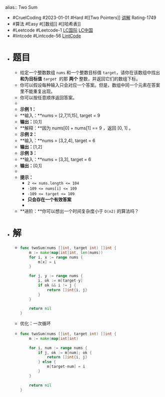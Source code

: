 alias:: Two Sum
- #CruelCoding #2023-01-01 #Hard #[[Two Pointers]] [讲解](https://youtu.be/stXRx71prEE) Rating-1749
- #算法 #Easy #[[数组]] #[[哈希表]]
- #Leetcode #Leetcode-1 [LC国际](https://leetcode.com/problems/two-sum/) [LC中国](https://leetcode.cn/problems/two-sum/)
- #lintcode #Lintcode-56 [LintCode](https://www.lintcode.com/problem/56/)
- # 题目
	- 给定一个整数数组 `nums` 和一个整数目标值 `target`，请你在该数组中找出 **和为目标值** *`target`*  的那 **两个** 整数，并返回它们的数组下标。
	- 你可以假设每种输入只会对应一个答案。但是，数组中同一个元素在答案里不能重复出现。
	- 你可以按任意顺序返回答案。
	-
	- **示例 1：**
	- **输入：**nums = [2,7,11,15], target = 9
	- **输出：**[0,1]
	- **解释：**因为 nums[0] + nums[1] == 9 ，返回 [0, 1] 。
	- **示例 2：**
	- **输入：**nums = [3,2,4], target = 6
	- **输出：**[1,2]
	- **示例 3：**
	- **输入：**nums = [3,3], target = 6
	- **输出：**[0,1]
	-
	- **提示：**
		- `2 <= nums.length <= 104`
		- `-109 <= nums[i] <= 109`
		- `-109 <= target <= 109`
		- **只会存在一个有效答案**
		-
	- **进阶：**你可以想出一个时间复杂度小于 `O(n2)` 的算法吗？
- # 解
	- ```go
	  func twoSum(nums []int, target int) []int {
	      m := make(map[int]int, len(nums))
	      for i, x := range nums {
	          m[x] = i
	      }
	      
	      for j, y := range nums {
	          i, ok := m[target-y]
	          if ok && i != j {
	              return []int{i, j}
	          }
	      }
	      
	      return nil
	  }
	  ```
	- 优化：一次循环
	- ```go
	  func twoSum(nums []int, target int) []int {
	      m := make(map[int]int)
	      
	      for i, num := range nums {
	          if j, ok := m[num]; ok {
	              return []int{i, j}
	          } else {
	              m[target-num] = i
	          }
	      }
	      
	      return nil
	  }
	  ```